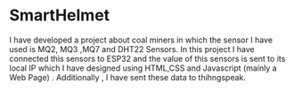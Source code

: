 # SmartHelmet
I have developed a project about coal miners in which the sensor I have used is MQ2, MQ3 ,MQ7 and DHT22 Sensors. In this project I have connected this sensors to ESP32 and the value of this sensors is sent to its local IP which I have designed using HTML,CSS and Javascript (mainly a Web Page) . Additionally , I have sent these data to thihngspeak. 
